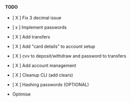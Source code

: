 #### TODO
- [ X ] Fix 3 decimal issue
- [ x ] Implement passwords
- [ X ] Add transfers
- [ X ] Add "card details" to account setup
- [ X ] cvv to deposit/withdraw and password to transfers
- [ X ] Add account management
- [ X ] Cleanup CLI (add clears)
- [ X ] Hashing passwords (OPTIONAL)

 - Optimise
